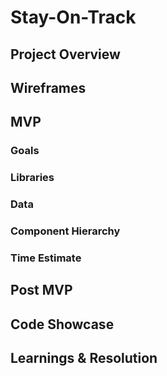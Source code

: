 # Stay-On-Track
## Project Overview
## Wireframes
## MVP
### Goals
### Libraries
### Data 
### Component Hierarchy 
### Time Estimate
## Post MVP
## Code Showcase
## Learnings & Resolution

